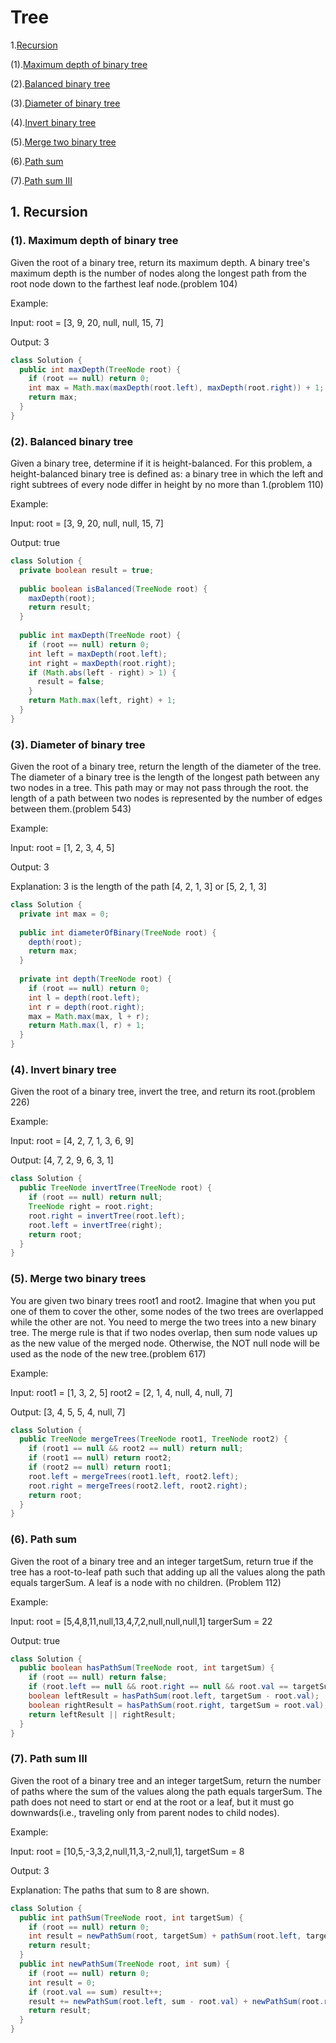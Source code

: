 # Tree

1.[Recursion](https://github.com/YingkaiHao/LeetCode/blob/main/DataStructure/tree.md#1-recursion)

(1).[Maximum depth of binary tree](https://github.com/YingkaiHao/LeetCode/blob/main/DataStructure/tree.md#1-maximum-depth-of-binary-tree)

(2).[Balanced binary tree](https://github.com/YingkaiHao/LeetCode/blob/main/DataStructure/tree.md#2-balanced-binary-tree)

(3).[Diameter of binary tree](https://github.com/YingkaiHao/LeetCode/blob/main/DataStructure/tree.md#3-diameter-of-binary-tree)

(4).[Invert binary tree](https://github.com/YingkaiHao/LeetCode/blob/main/DataStructure/tree.md#4-invert-binary-tree)

(5).[Merge two binary tree](https://github.com/YingkaiHao/LeetCode/blob/main/DataStructure/tree.md#5-merge-two-binary-trees)

(6).[Path sum](https://github.com/YingkaiHao/LeetCode/blob/main/DataStructure/tree.md#6-path-sum)

(7).[Path sum III](https://github.com/YingkaiHao/LeetCode/blob/main/DataStructure/tree.md#7-path-sum-iii)

## 1. Recursion

### (1). Maximum depth of binary tree

Given the root of a binary tree, return its maximum depth. A binary tree's maximum depth is the number of nodes along the longest path from the root node down to the farthest leaf node.(problem 104)

Example:

Input: root = [3, 9, 20, null, null, 15, 7]

Output: 3

```java
class Solution {
  public int maxDepth(TreeNode root) {
    if (root == null) return 0;
    int max = Math.max(maxDepth(root.left), maxDepth(root.right)) + 1;
    return max;
  }
}
```

### (2). Balanced binary tree

Given a binary tree, determine if it is height-balanced. For this problem, a height-balanced binary tree is defined as: a binary tree in which the left and right subtrees of every node differ in height by no more than 1.(problem 110)

Example:

Input: root = [3, 9, 20, null, null, 15, 7]

Output: true

```java
class Solution {
  private boolean result = true;
  
  public boolean isBalanced(TreeNode root) {
    maxDepth(root);
    return result;
  }
  
  public int maxDepth(TreeNode root) {
    if (root == null) return 0;
    int left = maxDepth(root.left);
    int right = maxDepth(root.right);
    if (Math.abs(left - right) > 1) {
      result = false;
    }
    return Math.max(left, right) + 1;
  }
}
```

### (3). Diameter of binary tree

Given the root of a binary tree, return the length of the diameter of the tree. The diameter of a binary tree is the length of the longest path between any two nodes in a tree. This path may or may not pass through the root. the length of a path between two nodes is represented by the number of edges between them.(problem 543)

Example:

Input: root = [1, 2, 3, 4, 5]

Output: 3

Explanation: 3 is the length of the path [4, 2, 1, 3] or [5, 2, 1, 3]

```java
class Solution {
  private int max = 0;
  
  public int diameterOfBinary(TreeNode root) {
    depth(root);
    return max;
  }
  
  private int depth(TreeNode root) {
    if (root == null) return 0;
    int l = depth(root.left);
    int r = depth(root.right);
    max = Math.max(max, l + r);
    return Math.max(l, r) + 1;
  }
}
```

### (4). Invert binary tree

Given the root of a binary tree, invert the tree, and return its root.(problem 226)

Example:

Input: root = [4, 2, 7, 1, 3, 6, 9]

Output: [4, 7, 2, 9, 6, 3, 1]

```java
class Solution {
  public TreeNode invertTree(TreeNode root) {
    if (root == null) return null;
    TreeNode right = root.right;
    root.right = invertTree(root.left);
    root.left = invertTree(right);
    return root;
  }
}
```

### (5). Merge two binary trees

You are given two binary trees root1 and root2. Imagine that when you put one of them to cover the other, some nodes of the two trees are overlapped while the other are not. You need to merge the two trees into a new binary tree. The merge rule is that if two nodes overlap, then sum node values up as the new value of the merged node. Otherwise, the NOT null node will be used as the node of the new tree.(problem 617)

Example: 

Input: root1 = [1, 3, 2, 5] 	root2 = [2, 1, 4, null, 4, null, 7]

Output: [3, 4, 5, 5, 4, null, 7]

```java
class Solution {
  public TreeNode mergeTrees(TreeNode root1, TreeNode root2) {
    if (root1 == null && root2 == null) return null;
    if (root1 == null) return root2;
    if (root2 == null) return root1;
    root.left = mergeTrees(root1.left, root2.left);
    root.right = mergeTrees(root2.left, root2.right);
    return root;
  }
}
```

### (6). Path sum

Given the root of a binary tree and an integer targetSum, return true if the tree has a root-to-leaf path such that adding up all the values along the path equals targerSum. A leaf is a node with no children. (Problem 112)

Example:

Input: root = [5,4,8,11,null,13,4,7,2,null,null,null,1]	targerSum = 22

Output: true

```java
class Solution {
  public boolean hasPathSum(TreeNode root, int targetSum) {
    if (root == null) return false;
    if (root.left == null && root.right == null && root.val == targetSum) return true;
    boolean leftResult = hasPathSum(root.left, targetSum - root.val);
    boolean rightResult = hasPathSum(root.right, targetSum = root.val);
    return leftResult || rightResult;
  }
}
```

### (7). Path sum III

Given the root of a binary tree and an integer targetSum, return the number of paths where the sum of the values along the path equals targerSum. The path does not need to start or end at the root or a leaf, but it must go downwards(i.e., traveling only from parent nodes to child nodes).

Example:

Input: root = [10,5,-3,3,2,null,11,3,-2,null,1], targetSum = 8

Output: 3

Explanation: The paths that sum to 8 are shown.

```java
class Solution {
  public int pathSum(TreeNode root, int targetSum) {
    if (root == null) return 0;
    int result = newPathSum(root, targetSum) + pathSum(root.left, targetSum) + pathSum(root.right, targetSum);
    return result;
  }
  public int newPathSum(TreeNode root, int sum) {
    if (root == null) return 0;
    int result = 0;
    if (root.val == sum) result++;
    result += newPathSum(root.left, sum - root.val) + newPathSum(root.right, sum - root.val);
    return result;
  }
}
```

